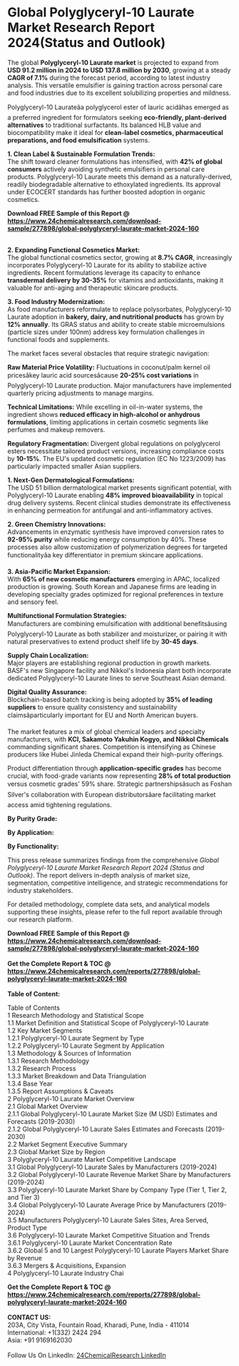 <h1>Global Polyglyceryl-10 Laurate Market Research Report 2024(Status and Outlook)</h1><p>The global <strong>Polyglyceryl-10 Laurate market</strong> is projected to expand from <strong>USD 91.2 million in 2024 to USD 137.8 million by 2030</strong>, growing at a steady <strong>CAGR of 7.1%</strong> during the forecast period, according to latest industry analysis. This versatile emulsifier is gaining traction across personal care and food industries due to its excellent solubilizing properties and mildness.</p><p>Polyglyceryl-10 Laurateâa polyglycerol ester of lauric acidâhas emerged as a preferred ingredient for formulators seeking <strong>eco-friendly, plant-derived alternatives</strong> to traditional surfactants. Its balanced HLB value and biocompatibility make it ideal for <strong>clean-label cosmetics, pharmaceutical preparations, and food emulsification</strong> systems.</p><p><strong>1. Clean Label &amp; Sustainable Formulation Trends:</strong><br>
The shift toward cleaner formulations has intensified, with <strong>42% of global consumers</strong> actively avoiding synthetic emulsifiers in personal care products. Polyglyceryl-10 Laurate meets this demand as a naturally-derived, readily biodegradable alternative to ethoxylated ingredients. Its approval under ECOCERT standards has further boosted adoption in organic cosmetics.</p><div><b>Download FREE Sample of this Report @ 
            <a href="https://www.24chemicalresearch.com/download-sample/277898/global-polyglyceryl-laurate-market-2024-160">
            https://www.24chemicalresearch.com/download-sample/277898/global-polyglyceryl-laurate-market-2024-160</a></b></div><br><p><strong>2. Expanding Functional Cosmetics Market:</strong><br>
The global functional cosmetics sector, growing at <strong>8.7% CAGR</strong>, increasingly incorporates Polyglyceryl-10 Laurate for its ability to stabilize active ingredients. Recent formulations leverage its capacity to enhance <strong>transdermal delivery by 30-35%</strong> for vitamins and antioxidants, making it valuable for anti-aging and therapeutic skincare products.</p><p><strong>3. Food Industry Modernization:</strong><br>
As food manufacturers reformulate to replace polysorbates, Polyglyceryl-10 Laurate adoption in <strong>bakery, dairy, and nutritional products</strong> has grown by <strong>12% annually</strong>. Its GRAS status and ability to create stable microemulsions (particle sizes under 100nm) address key formulation challenges in functional foods and supplements.</p><p>The market faces several obstacles that require strategic navigation:</p><p><strong>Raw Material Price Volatility:</strong> Fluctuations in coconut/palm kernel oil pricesâkey lauric acid sourcesâcause <strong>20-25% cost variations</strong> in Polyglyceryl-10 Laurate production. Major manufacturers have implemented quarterly pricing adjustments to manage margins.</p><p><strong>Technical Limitations:</strong> While excelling in oil-in-water systems, the ingredient shows <strong>reduced efficacy in high-alcohol or anhydrous formulations</strong>, limiting applications in certain cosmetic segments like perfumes and makeup removers.</p><p><strong>Regulatory Fragmentation:</strong> Divergent global regulations on polyglycerol esters necessitate tailored product versions, increasing compliance costs by <strong>10-15%</strong>. The EU's updated cosmetic regulation (EC No 1223/2009) has particularly impacted smaller Asian suppliers.</p><p><strong>1. Next-Gen Dermatological Formulations:</strong><br>
The USD 51 billion dermatological market presents significant potential, with Polyglyceryl-10 Laurate enabling <strong>48% improved bioavailability</strong> in topical drug delivery systems. Recent clinical studies demonstrate its effectiveness in enhancing permeation for antifungal and anti-inflammatory actives.</p><p><strong>2. Green Chemistry Innovations:</strong><br>
Advancements in enzymatic synthesis have improved conversion rates to <strong>92-95% purity</strong> while reducing energy consumption by 40%. These processes also allow customization of polymerization degrees for targeted functionalityâa key differentiator in premium skincare applications.</p><p><strong>3. Asia-Pacific Market Expansion:</strong><br>
With <strong>65% of new cosmetic manufacturers</strong> emerging in APAC, localized production is growing. South Korean and Japanese firms are leading in developing specialty grades optimized for regional preferences in texture and sensory feel.</p><p><strong>Multifunctional Formulation Strategies:</strong><br>
	Manufacturers are combining emulsification with additional benefitsâusing Polyglyceryl-10 Laurate as both stabilizer and moisturizer, or pairing it with natural preservatives to extend product shelf life by <strong>30-45 days</strong>.</p><p><strong>Supply Chain Localization:</strong><br>
	Major players are establishing regional production in growth markets. BASF's new Singapore facility and Nikkol's Indonesia plant both incorporate dedicated Polyglyceryl-10 Laurate lines to serve Southeast Asian demand.</p><p><strong>Digital Quality Assurance:</strong><br>
	Blockchain-based batch tracking is being adopted by <strong>35% of leading suppliers</strong> to ensure quality consistency and sustainability claimsâparticularly important for EU and North American buyers.</p><p>The market features a mix of global chemical leaders and specialty manufacturers, with <strong>KCI, Sakamoto Yakuhin Kogyo, and Nikkol Chemicals</strong> commanding significant shares. Competition is intensifying as Chinese producers like Hubei Jinleda Chemical expand their high-purity offerings.</p><p>Product differentiation through <strong>application-specific grades</strong> has become crucial, with food-grade variants now representing <strong>28% of total production</strong> versus cosmetic grades' 59% share. Strategic partnershipsâsuch as Foshan Silver's collaboration with European distributorsâare facilitating market access amid tightening regulations.</p><p><strong>By Purity Grade:</strong></p><p><strong>By Application:</strong></p><p><strong>By Functionality:</strong></p><p>This press release summarizes findings from the comprehensive <em>Global Polyglyceryl-10 Laurate Market Research Report 2024 (Status and Outlook)</em>. The report delivers in-depth analysis of market size, segmentation, competitive intelligence, and strategic recommendations for industry stakeholders.</p><p>For detailed methodology, complete data sets, and analytical models supporting these insights, please refer to the full report available through our research platform.</p><div><b>Download FREE Sample of this Report @ 
            <a href="https://www.24chemicalresearch.com/download-sample/277898/global-polyglyceryl-laurate-market-2024-160">
            https://www.24chemicalresearch.com/download-sample/277898/global-polyglyceryl-laurate-market-2024-160</a></b></div><br><div><b>Get the Complete Report & TOC @ 
            <a href="https://www.24chemicalresearch.com/reports/277898/global-polyglyceryl-laurate-market-2024-160">
            https://www.24chemicalresearch.com/reports/277898/global-polyglyceryl-laurate-market-2024-160</a></b></div><br>
            <b>Table of Content:</b><p>Table of Contents<br />
1 Research Methodology and Statistical Scope<br />
1.1 Market Definition and Statistical Scope of Polyglyceryl-10 Laurate<br />
1.2 Key Market Segments<br />
1.2.1 Polyglyceryl-10 Laurate Segment by Type<br />
1.2.2 Polyglyceryl-10 Laurate Segment by Application<br />
1.3 Methodology & Sources of Information<br />
1.3.1 Research Methodology<br />
1.3.2 Research Process<br />
1.3.3 Market Breakdown and Data Triangulation<br />
1.3.4 Base Year<br />
1.3.5 Report Assumptions & Caveats<br />
2 Polyglyceryl-10 Laurate Market Overview<br />
2.1 Global Market Overview<br />
2.1.1 Global Polyglyceryl-10 Laurate Market Size (M USD) Estimates and Forecasts (2019-2030)<br />
2.1.2 Global Polyglyceryl-10 Laurate Sales Estimates and Forecasts (2019-2030)<br />
2.2 Market Segment Executive Summary<br />
2.3 Global Market Size by Region<br />
3 Polyglyceryl-10 Laurate Market Competitive Landscape<br />
3.1 Global Polyglyceryl-10 Laurate Sales by Manufacturers (2019-2024)<br />
3.2 Global Polyglyceryl-10 Laurate Revenue Market Share by Manufacturers (2019-2024)<br />
3.3 Polyglyceryl-10 Laurate Market Share by Company Type (Tier 1, Tier 2, and Tier 3)<br />
3.4 Global Polyglyceryl-10 Laurate Average Price by Manufacturers (2019-2024)<br />
3.5 Manufacturers Polyglyceryl-10 Laurate Sales Sites, Area Served, Product Type<br />
3.6 Polyglyceryl-10 Laurate Market Competitive Situation and Trends<br />
3.6.1 Polyglyceryl-10 Laurate Market Concentration Rate<br />
3.6.2 Global 5 and 10 Largest Polyglyceryl-10 Laurate Players Market Share by Revenue<br />
3.6.3 Mergers & Acquisitions, Expansion<br />
4 Polyglyceryl-10 Laurate Industry Chai</p><div><b>Get the Complete Report & TOC @ 
            <a href="https://www.24chemicalresearch.com/reports/277898/global-polyglyceryl-laurate-market-2024-160">
            https://www.24chemicalresearch.com/reports/277898/global-polyglyceryl-laurate-market-2024-160</a></b></div><br><b>CONTACT US:</b><br>
            203A, City Vista, Fountain Road, Kharadi, Pune, India - 411014<br>
            International: +1(332) 2424 294<br>
            Asia: +91 9169162030 <br><br>
            Follow Us On LinkedIn: <a href="https://www.linkedin.com/company/24chemicalresearch/">24ChemicalResearch LinkedIn</a>
